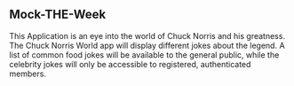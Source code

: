 ## Mock-THE-Week

This Application is an eye into the world of Chuck Norris and his greatness.
The Chuck Norris World app will display different jokes about the legend.
A list of common food jokes will be available to the general public, while the celebrity jokes will only be accessible to registered, authenticated members.
